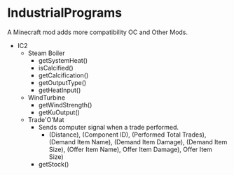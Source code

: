 # IndustrialPrograms
A Minecraft mod adds more compatibility OC and Other Mods.

- IC2
  - Steam Boiler
    - getSystemHeat()
    - isCalcified()
    - getCalcification()
    - getOutputType()
    - getHeatInput()
  - WindTurbine
    - getWindStrength()
    - getKuOutput()
  - Trade'O'Mat
    - Sends computer signal when a trade performed.
      - (Distance), (Component ID), (Performed Total Trades), (Demand Item Name), (Demand Item Damage), (Demand Item Size), (Offer Item Name), Offer Item Damage), Offer Item Size)
    - getStock()
